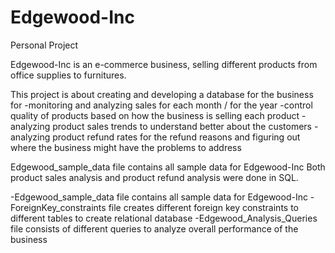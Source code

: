 # Edgewood-Inc
Personal Project

Edgewood-Inc is an e-commerce business, selling different products from office supplies to furnitures.

This project is about creating and developing a database for the business for 
-monitoring and analyzing sales for each month / for the year
-control quality of products based on how the business is selling each product
-analyzing product sales trends to understand better about the customers
-analyzing product refund rates for the refund reasons and figuring out where the business might have the problems to address

Edgewood_sample_data file contains all sample data for Edgewood-Inc
Both product sales analysis and product refund analysis were done in SQL.


-Edgewood_sample_data file contains all sample data for Edgewood-Inc
-ForeignKey_constraints file creates different foreign key constraints to different tables to create relational database
-Edgewood_Analysis_Queries file consists of different queries to analyze overall performance of the business

